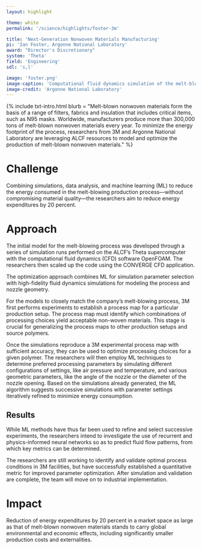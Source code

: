 ```yaml
---
layout: highlight

theme: white
permalink: '/science/highlights/foster-3m'

title: 'Next-Generation Nonwoven Materials Manufacturing'
pi: 'Ian Foster, Argonne National Laboratory'
award: "Director's Discretionary"
system: 'Theta'
field: 'Engineering'
sdl: 's,l'

image: 'foster.png' 
image-caption: 'Computational fluid dynamics simulation of the melt-blowing process as modeled at Argonne.'
image-credit: 'Argonne National Laboratory'
---
```




{% include txt-intro.html 
	blurb = "Melt-blown nonwoven materials form the basis of a range of filters, fabrics and insulation that includes critical items, such as N95 masks. Worldwide, manufacturers produce more than 300,000 tons of melt-blown nonwoven materials every year. To minimize the energy footprint of the process, researchers from 3M and Argonne National Laboratory are leveraging ALCF resources to model and optimize the production of melt-blown nonwoven materials."
%}



# Challenge

Combining simulations, data analysis, and machine learning (ML) to reduce the energy consumed in the melt-blowing production process—without compromising material quality—the researchers aim to reduce energy expenditures by 20 percent.



# Approach

The initial model for the melt-blowing process was developed through a series of simulation runs performed on the ALCF’s Theta supercomputer with the computational fluid dynamics (CFD) software OpenFOAM. The researchers then scaled up the code using the CONVERGE CFD application.

The optimization approach combines ML for simulation parameter selection with high-fidelity fluid dynamics simulations for modeling the process and nozzle geometry.

For the models to closely match the company’s melt-blowing process, 3M first performs experiments to establish a process map for a particular production setup. The process map must identify which combinations of processing choices yield acceptable non-woven materials. This stage is crucial for generalizing the process maps to other production setups and source polymers.

Once the simulations reproduce a 3M experimental process map with sufficient accuracy, they can be used to optimize processing choices for a given polymer. The researchers will then employ ML techniques to determine preferred processing parameters by simulating different configurations of settings, like air pressure and temperature, and various geometric parameters, like the angle of the nozzle or the diameter of the nozzle opening. Based on the simulations already generated, the ML algorithm suggests successive simulations with parameter settings iteratively refined to minimize energy consumption.



## Results

While ML methods have thus far been used to refine and select successive experiments, the researchers intend to investigate the use of recurrent and physics-informed neural networks so as to predict fluid flow patterns, from which key metrics can be determined. 

The researchers are still working to identify and validate optimal process conditions in 3M facilities, but have successfully established a quantitative metric for improved parameter optimization. After simulation and validation are complete, the team will move on to industrial implementation.



# Impact

Reduction of energy expenditures by 20 percent in a market space as large as that of melt-blown nonwoven materials stands to carry global environmental and economic effects, including significantly smaller production costs and externalities.

